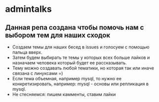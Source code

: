 # admintalks

## Данная репа создана чтобы помочь нам с выбором тем для наших сходок
* Создаем темы для наших бесед в issues и голосуем с помощью пальца вверх.
* Затем будем выбирать те темы у которых всех больше лайков и назначаем человека который будет ее рассказывать.
* Тему можно создавать любой тематики, но которая так или иначе связана с линуксами =)
* Если тема объемная, например mysql, то нужно ее конкретизировать, например: mysql - основы или репликация в mysql.
* Не стесняемся: пишем камменты, ставим лайки 
